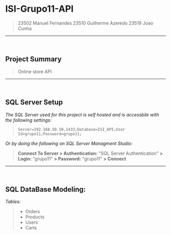 # ISI-Grupo11-API
> 23502 Manuel Fernandes
> 23510 Guilherme Azeredo
> 23519 Joao Cunha
---
<br>

## Project Summary

> Online store API

---
<br>

## SQL Server Setup

*The SQL Server used for this project is self hosted and is accessbile with the following settings:*
>`Server=192.168.50.50,1433;Database=ISI_API;User Id=grupo11;Password=grupo11;`

*Or by doing the following on SQL Server Managment Studio:*
>**Connect To Server > Authentication:** "SQL Server Authentication" **> Login:** "grupo11" **> Password:** "grupo11" **> Connect**

---
<br>

## SQL DataBase Modeling:
*Tables:*
>- Orders
>- Products 
>- Users
>- Carts
